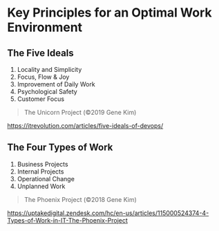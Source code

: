 # Key Principles for an Optimal Work Environment

## The Five Ideals

1. Locality and Simplicity
2. Focus, Flow & Joy
3. Improvement of Daily Work
4. Psychological Safety
5. Customer Focus

> The Unicorn Project (©2019 Gene Kim)

https://itrevolution.com/articles/five-ideals-of-devops/

## The Four Types of Work

1. Business Projects
2. Internal Projects
3. Operational Change
4. Unplanned Work

> The Phoenix Project (©2018 Gene Kim)

https://uptakedigital.zendesk.com/hc/en-us/articles/115000524374-4-Types-of-Work-in-IT-The-Phoenix-Project
